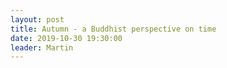 ```yaml
---
layout: post
title: Autumn - a Buddhist perspective on time
date: 2019-10-30 19:30:00
leader: Martin 
---
```

